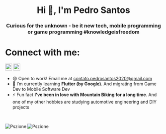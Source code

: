 <h1 align="center">Hi 👋, I'm Pedro Santos</h1>
<h3 align="center">Curious for the unknown - be it new tech, mobile programming or game programming #knowledgeisfreedom</h3>

<!-- ![GitHub followers](https://img.shields.io/github/followers/Pszione?logo=GitHub&style=for-the-badge)-->

<h1>Connect with me:</h1>

<a href="https://www.linkedin.com/in/pedro-santos-4000/" target="blank"><img src="https://cdn.jsdelivr.net/npm/simple-icons@3.0.1/icons/linkedin.svg" alt="pedro-santos-4000" height="22" width="22" /></a>
<a href="https://www.youtube.com/channel/UCFYl4RiSmhlti5qd5R9Eu0w" target="blank"><img src="https://cdn.jsdelivr.net/npm/simple-icons@3.0.1/icons/youtube.svg" alt="UCFYl4RiSmhlti5qd5R9Eu0w" height="22" width="22" /></a>

- 😄 Open to work! Email me at contato.pedrosantos2020@gmail.com
- 🌱 I’m currently learning **Flutter (by Google)**. And migrating from Game Dev to Mobile Software Dev
- ⚡ Fun fact **I've been in love with Mountain Biking for a long time**. And one of my other hobbies are studying automotive engineering and DIY projects

<br />

<p><img align="left" src="https://github-readme-stats.vercel.app/api/top-langs/?username=Pszione&layout=compact&hide=html" alt="Pszione" /></p>

<p><img align="center" src="https://github-readme-stats.vercel.app/api?username=Pszione&show_icons=true" alt="Pszione" /></p>

<!--

Here are some ideas to get you started:

- 🔭 I’m currently working on ...
- 🌱 I’m currently learning ...
- 👯 I’m looking to collaborate on ...
- 🤔 I’m looking for help with ...
- 💬 Ask me about ...
- 📫 How to reach me: ...
- 😄 Pronouns: ...
- ⚡ Fun fact: ...
-->
